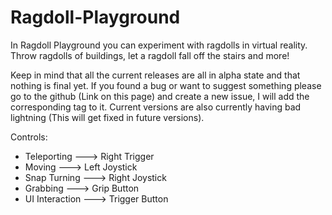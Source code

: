 # Ragdoll-Playground
In Ragdoll Playground you can experiment with ragdolls in virtual reality.
Throw ragdolls of buildings, let a ragdoll fall off the stairs and more!

Keep in mind that all the current releases are all in alpha state and that nothing is final yet.
If you found a bug or want to suggest something please go to the github (Link on this page)
and create a new issue, I will add the corresponding tag to it.
Current versions are also currently having bad lightning (This will get fixed in future versions).

Controls:
 - Teleporting ---> Right Trigger
 - Moving ---> Left Joystick
 - Snap Turning ---> Right Joystick
- Grabbing ---> Grip Button
- UI Interaction ---> Trigger Button
